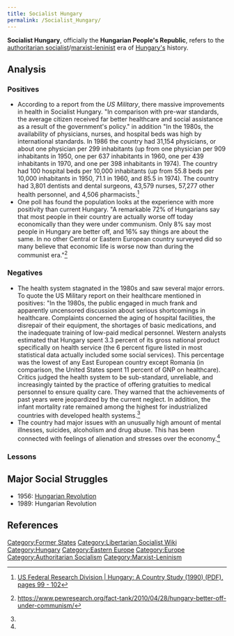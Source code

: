 ```yaml
---
title: Socialist Hungary
permalink: /Socialist_Hungary/
---
```


**Socialist Hungary**, officially the **Hungarian People's Republic**,
refers to the [authoritarian
socialist](Authoritarian_Socialism.md "wikilink")/[marxist-leninist](Marxism-Leninism_in_Practice.md "wikilink")
era of [Hungary's](Hungary.md "wikilink") history.

## Analysis

### Positives

- According to a report from the *US Military*, there massive
  improvements in health in Socialist Hungary. "In comparison with
  pre-war standards, the average citizen received far better healthcare
  and social assistance as a result of the government's policy." in
  addition "In the 1980s, the availability of physicians, nurses, and
  hospital beds was high by international standards. In 1986 the country
  had 31,154 physicians, or about one physician per 299 inhabitants (up
  from one physician per 909 inhabitants in 1950, one per 637
  inhabitants in 1960, one per 439 inhabitants in 1970, and one per 398
  inhabitants in 1974). The country had 100 hospital beds per 10,000
  inhabitants (up from 55.8 beds per 10,000 inhabitants in 1950, 71.1 in
  1960, and 85.5 in 1974). The country had 3,801 dentists and dental
  surgeons, 43,579 nurses, 57,277 other health personnel, and 4,506
  pharmacists.[^1]
- One poll has found the population looks at the experience with more
  positivity than current Hungary. "A remarkable 72% of Hungarians say
  that most people in their country are actually worse off today
  economically than they were under communism. Only 8% say most people
  in Hungary are better off, and 16% say things are about the same. In
  no other Central or Eastern European country surveyed did so many
  believe that economic life is worse now than during the communist
  era."[^2]

### Negatives

- The health system stagnated in the 1980s and saw several major errors.
  To quote the US Military report on their healthcare mentioned in
  positives: "In the 1980s, the public engaged in much frank and
  apparently uncensored discussion about serious shortcomings in
  healthcare. Complaints concerned the aging of hospital facilities, the
  disrepair of their equipment, the shortages of basic medications, and
  the inadequate training of low-paid medical personnel. Western
  analysts estimated that Hungary spent 3.3 percent of its gross
  national product specifically on health service (the 6 percent figure
  listed in most statistical data actually included some social
  services). This percentage was the lowest of any East European country
  except Romania (in comparison, the United States spent 11 percent of
  GNP on healthcare). Critics judged the health system to be
  sub-standard, unreliable, and increasingly tainted by the practice of
  offering gratuities to medical personnel to ensure quality care. They
  warned that the achievements of past years were jeopardized by the
  current neglect. In addition, the infant mortality rate remained among
  the highest for industrialized countries with developed health
  systems.[^3]
- The country had major issues with an unusually high amount of mental
  illnesses, suicides, alcoholism and drug abuse. This has been
  connected with feelings of alienation and stresses over the
  economy.[^4]

### Lessons

## Major Social Struggles

- 1956: [Hungarian Revolution](Hungarian_Revolution_(1956).md "wikilink")
- 1989: Hungarian Revolution

## References

<references />

[Category:Former States](Category:Former_States.md "wikilink")
[Category:Libertarian Socialist
Wiki](Category:Libertarian_Socialist_Wiki.md "wikilink")
[Category:Hungary](Category:Hungary.md "wikilink") [Category:Eastern
Europe](Category:Eastern_Europe.md "wikilink")
[Category:Europe](Category:Europe.md "wikilink") [Category:Authoritarian
Socialism](Category:Authoritarian_Socialism.md "wikilink")
[Category:Marxist-Leninism](Category:Marxist-Leninism.md "wikilink")

[^1]: [US Federal Research Division \| Hungary: A Country Study (1990)
    (PDF), pages 99 -
    102](https://tile.loc.gov/storage-services/master/frd/frdcstdy/hu/hungarycountryst00bura_0/hungarycountryst00bura_0.pdf)

[^2]: <https://www.pewresearch.org/fact-tank/2010/04/28/hungary-better-off-under-communism/>

[^3]:

[^4]: